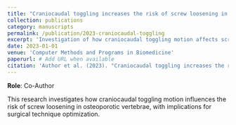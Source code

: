 ```yaml
---
title: "Craniocaudal toggling increases the risk of screw loosening in osteoporotic vertebrae"
collection: publications
category: manuscripts
permalink: /publication/2023-craniocaudal-toggling
excerpt: 'Investigation of how craniocaudal toggling motion affects screw loosening risk in osteoporotic bone.'
date: 2023-01-01
venue: 'Computer Methods and Programs in Biomedicine'
paperurl: # Add URL when available
citation: 'Author et al. (2023). "Craniocaudal toggling increases the risk of screw loosening in osteoporotic vertebrae." <i>Computer Methods and Programs in Biomedicine</i>.'
---
```


**Role**: Co-Author

This research investigates how craniocaudal toggling motion influences the risk of screw loosening in osteoporotic vertebrae, with implications for surgical technique optimization.
